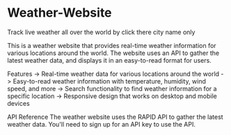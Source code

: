 # Weather-Website
Track live weather all over the world by click there city name only

This is a weather website that provides real-time weather information for various locations around the world.
The website uses an API to gather the latest weather data, and displays it in an easy-to-read format for users.

Features
-> Real-time weather data for various locations around the world
-> Easy-to-read weather information with temperature, humidity, wind speed, and more
-> Search functionality to find weather information for a specific location
-> Responsive design that works on desktop and mobile devices

API Reference
The weather website uses the RAPID API to gather the latest weather data.
You'll need to sign up for an API key to use the API.
